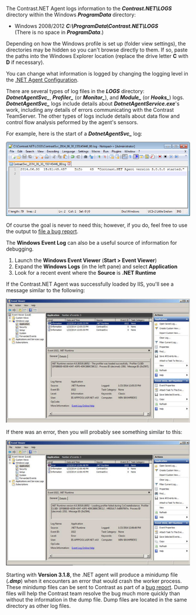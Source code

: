 <!--
title: "Getting .NET Agent Logs"
description: "Instructions on using .NET agent logs"
tags: "troubleshoot configuration logging agent .Net"
-->

The Contrast.NET Agent logs information to the ***Contrast.NET\LOGS*** directory within the Windows ***ProgramData*** directory:

* Windows 2008/2012 
    ***C:\ProgramData\Contrast.NET\LOGS*** <br>(There is no space in ***ProgramData***.)

Depending on how the Windows profile is set up (folder view settings), the directories may be hidden so you can't browse directly to them. If so, paste the paths into the Windows Explorer location (replace the drive letter **C** with **D** if necessary).

You can change what information is logged by changing the logging level in the [.NET Agent Configuration](installation_netconfig.html).

There are several types of log files in the ***LOGS*** directory: ***DotnetAgentSvc_***,  ***Profiler_*** (or ***Monitor_***), and ***Module_*** (or ***Hooks_***) logs. ***DotnetAgentSvc_*** logs include details about ***DotnetAgentService.exe***'s work, including any details of errors communicating with the Contrast TeamServer. The other types of logs include details about data flow and control flow analysis peformed by the agent's sensors.

For example, here is the start of a ***DotnetAgentSvc_*** log:

<a href="assets/images/KB3-e04_1.jpg" rel="lightbox" title="ContrastSvc_ Log"><img class="thumbnail" src="assets/images/KB3-e04_1.jpg"/></a>

Of course the goal is never to need this; however, if you do, feel free to use the output to [file a bug report](mailto:bugs@contrastsecurity.com).

The **Windows Event Log** can also be a useful source of information for debugging.

1. Launch the **Windows Event Viewer** (**Start > Event Viewer**)
2. Expand the **Windows Logs** (in the left pane) and select **Application**
3. Look for a recent event where the **Source** is **.NET Runtime**

If the Contrast.NET Agent was successfully loaded by IIS, you'll see a message similar to the following:

<a href="assets/images/KB3-e04_2.jpg" rel="lightbox" title="Success Message"><img class="thumbnail" src="assets/images/KB3-e04_2.jpg"/></a>

If there was an error, then you will probably see something similar to this:

<a href="assets/images/KB3-e04_3.jpg" rel="lightbox" title="Error Message"><img class="thumbnail" src="assets/images/KB3-e04_3.jpg"/></a>

Starting with **Version 3.1.8**, the .NET agent will produce a minidump file (***.dmp***) when it encounters an error that would crash the worker process. These minidump files can be sent to Contrast as part of a [bug report](mailto:bugs@contrastsecurity.com). Dump files will help the Contrast team resolve the bug much more quickly than without the information in the dump file. Dump files are located in the same directory as other log files.
